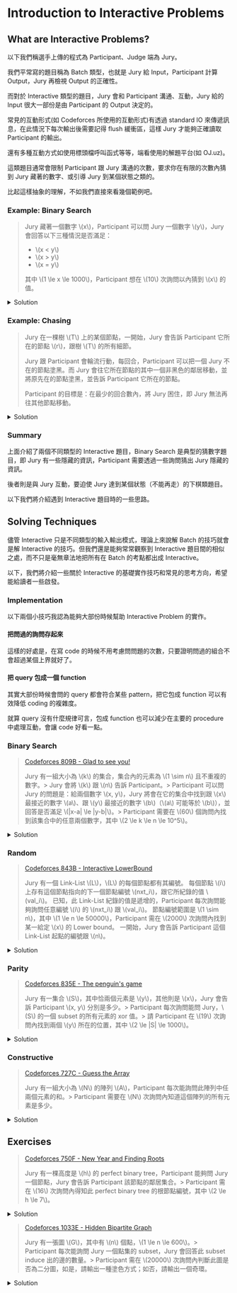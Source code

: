 # Introduction to Interactive Problems

## What are Interactive Problems?

以下我們稱選手上傳的程式為 Participant、Judge 端為 Jury。

我們平常寫的題目稱為 Batch 類型，也就是 Jury 給 Input，Participant 計算 Output，Jury 再檢視 Output 的正確性。

而對於 Interactive 類型的題目，Jury 會和 Participant 溝通、互動，Jury 給的 Input 很大一部份是由 Participant 的 Output 決定的。

常見的互動形式(如 Codeforces 所使用的互動形式)有透過 standard IO 來傳遞訊息，在此情況下每次輸出後需要記得 flush 緩衝區，這樣 Jury 才能夠正確讀取 Participant 的輸出。

還有多種互動方式如使用標頭檔呼叫函式等等，端看使用的解題平台(如 OJ.uz)。

這類題目通常會限制 Participant 跟 Jury 溝通的次數，要求你在有限的次數內猜到 Jury 藏著的數字、或引導 Jury 到某個狀態之類的。

比起這樣抽象的理解，不如我們直接來看幾個範例吧。

### Example: Binary Search

> Jury 藏著一個數字 \\(x\\)，Participant 可以問 Jury 一個數字 \\(y\\)，Jury 會回答以下三種情況是否滿足：
>
> - \\(x < y\\)
> - \\(x > y\\)
> - \\(x = y\\)
>
> 其中 \\(1 \le x \le 1000\\)，Participant 想在 \\(10\\) 次詢問以內猜到 \\(x\\) 的值。

<details><summary>Solution</summary>

同一般二分搜的分析，我們希望每次詢問將 \\(x\\) 的範圍縮的愈小愈好。

假設當前 \\(x\\) 可能在區間 \\([l, r]\\)，若我們詢問到的 \\(y \neq x\\)，那 \\(x\\) 可能在的區間會是 \\([l, y-1]\\) 或 \\( [y+1, r] \\)。

若我們考慮最差的情況，也就是 \\(x\\) 永遠落在有最多可能的區間，那不難知道 \\(y = \lfloor \dfrac{l+r}{2} \rfloor\\) 會是最佳的選擇，而我們每次詢問都能把 \\(x\\) 可能在的區間長度減少一半，於是我們最多會問 \\(\lceil lg1000\rceil = 10\\) 次。
</details>

### Example: Chasing

> Jury 在一棵樹 \\(T\\) 上的某個節點，一開始，Jury 會告訴 Participant 它所在的節點 \\(r\\)，跟樹 \\(T\\) 的所有細節。
>
> Jury 跟 Participant 會輪流行動，每回合，Participant 可以把一個 Jury 不在的節點塗黑。而 Jury 會往它所在節點的其中一個非黑色的鄰居移動，並將原先在的節點塗黑，並告訴 Participant 它所在的節點。
>
> Participant 的目標是：在最少的回合數內，將 Jury 困住，即 Jury 無法再往其他節點移動。

<details><summary>Solution</summary>

我們將 \\(T\\) 考慮為一棵以 \\(r\\) 為根的樹，則我們可以用 \\(f(i)\\) 代表 Jury 在 \\(i\\) 這個節點且 \\(i\\) 的父節點已經被塗黑時，Jury 最多能走幾步。

不難發現，\\(f(i)\\) 會是 \\(\{f(c) | c \in child_i\}\\) 這個集合中次大的 -- 令其為 \\(f(u)\\) -- 再加上 \\(1\\)。

因假設 \\(f(v)\\) 是該集合中最大的，對於 Participant 來說，若它塗黑的節點不在 \\(v\\) 的子樹中，那 Jury 自然會往接下來能有有最大步數的 \\(v\\) 走。而若塗黑的節點在 \\(v\\) 的子樹中卻不是 \\(v\\)，那 Jury 最差也能往 \\(u\\) 走。

所以 Participant 最佳的策略一定是將 \\(v\\) 塗黑，而我們能夠用計算出的 \\(f(i)\\) 與 Jury 互動，決定每回合該塗黑哪個節點。
</details>

### Summary

上面介紹了兩個不同類型的 Interactive 題目，Binary Search 是典型的猜數字題目，即 Jury 有一些隱藏的資訊，Participant 需要透過一些詢問猜出 Jury 隱藏的資訊。

後者則是與 Jury 互動，要迫使 Jury 達到某個狀態（不能再走）的下棋類題目。

以下我們將介紹遇到 Interactive 題目時的一些思路。

## Solving Techniques

儘管 Interactive 只是不同類型的輸入輸出模式，理論上來說解 Batch 的技巧就會是解 Interactive 的技巧。但我們還是能夠常常觀察到 Interactive 題目間的相似之處，而不只是毫無章法地把所有在 Batch 的考點都出成 Interactive。

以下，我們將介紹一些關於 Interactive 的基礎實作技巧和常見的思考方向，希望能給讀者一些啟發。

### Implementation

以下兩個小技巧我認為能夠大部份時候幫助 Interactive Problem 的實作。

#### 把問過的詢問存起來

這樣的好處是，在寫 code 的時候不用考慮問問題的次數，只要證明問過的組合不會超過某個上界就好了。

#### 把 query 包成一個 function

其實大部份時候會問的 query 都會符合某些 pattern，把它包成 function 可以有效降低 coding 的複雜度。

就算 query 沒有什麼規律可言，包成 function 也可以減少在主要的 procedure 中處理互動，會讓 code 好看一點。

### Binary Search

> [Codeforces 809B - Glad to see you!](https://codeforces.com/problemset/problem/809/B)
>
> Jury 有一組大小為 \\(k\\) 的集合，集合內的元素為 \\(1 \sim n\\) 且不重複的數字。> Jury 會將 \\(k\\) 跟 \\(n\\) 告訴 Participant。> Participant 可以問 Jury 的問題是：給兩個數字 \\(x, y\\)，Jury 將會在它的集合中找到跟 \\(x\\) 最接近的數字 \\(a\\)、跟 \\(y\\) 最接近的數字 \\(b\\)（\\(a\\) 可能等於 \\(b\\)），並回答是否滿足 \\(|x-a| \le |y-b|\\)。> Participant 需要在 \\(60\\) 個詢問內找到該集合中的任意兩個數字，其中 \\(2 \le k \le n \le 10^5\\)。

<details><summary>Solution</summary>

先考慮如何找到一個在集合中的元素，已知在區間 \\([l, r]\\) 中有至少一個元素，則我們可以詢問 \\(x = mid, y = mid+1\\)，其中 \\(mid = \lfloor \dfrac{l+r+1}{2} \rfloor \\)。如此一來，我們能知道 \\([l, mid]\\) 或 \\([mid+1, r]\\) 含有至少一個元素，如此一來遞迴下去，我們就能知道至少一個元素，令此元素為 \\(h\\)。

\\(h\\) 將區間 \\([1, n]\\) 分隔成了區間 \\([1, h-1]\\) 跟 \\([h+1, n]\\)，我們可以用一樣的方式遞迴找出各區間中的元素，但有可能此區間不包含任何元素，所以我們還需要用額外的一個詢問來確認找到的元素是否真的存在。

```cpp=
#include<bits/stdc++.h>
using namespace std;
typedef long long ll;

const ll N = 2e5 + 5;
const ll MOD = 1e9 + 7;
const ld pi = acos(-1);
const ll INF = (1LL<<60);

ll test(ll pos, ll flag = 0) {
    string ret;
    if (flag == 0) 
        cout << "1 " << pos-1 << " " << pos << "\n";
    else
        cout << "1 " << pos << " " << pos-1 << "\n";
    cin >> ret;
    return (flag ^ (ret == "NIE") ? 1 : 0);
}

ll isValid(ll pos, ll c) {
    string ret;
    cout << "1 " << pos << " " << c << "\n";
    cin >> ret;
    return (ret == "TAK");
}

ll get(ll l, ll r, ll flag = 0) { // [l, r)
    while (l < r-1) {
        ll mid = (l + r) >> 1;
        //cout << "Getting " << l << " " << r << " " << mid << "\n";
        if (!test(mid, flag))
            r = mid;
        else 
            l = mid;
    }
    return l;
}

void solve() {
    ll n, k;
    cin >> n >> k;
    ll a = get(1, n+1);
    ll b = get(1, a, 0), c = get(a+1, n+1, 1);
    if (b != a && isValid(b, a)) 
        cout << "2 " << a << " " << b << "\n";
    else
        cout << "2 " << a << " " << c << "\n";
}

int main () {
    solve();
    return 0;
}
```

以上的 code 中，唯一跟互動有關聯的 function 只有 test 跟 isValid 而已。

我令 test 回傳距離 pos 最近的數字是在左邊還是右邊，並用 flag 來控制如果左右兩邊一樣近的話要選誰。

而 isValid 是用在已經找到某個數字的情況下，確認任意數字是否存在集合內的 function。

get 這個函式則負責尋找在區間 \\([l, r)\\) 中任意一個存在集合中的數字。

</details>

### Random

> [Codeforces 843B - Interactive LowerBound](https://codeforces.com/problemset/problem/843/B)
> 
> Jury 有一個 Link-List \\(L\\)，\\(L\\) 的每個節點都有其編號。
> 每個節點 \\(i\\) 上存有這個節點指向的下一個節點編號 \\(nxt_i\\)，跟它所紀錄的值 \\(val_i\\)。
> 已知，此 Link-List 紀錄的值是遞增的，Participant 每次詢問能夠詢問任意編號 \\(i\\) 的 \\(nxt_i\\) 跟 \\(val_i\\)。
> 節點編號範圍是 \\(1 \sim n\\)，其中 \\(1 \le n \le 50000\\)，Participant 需在 \\(2000\\) 次詢問內找到某一給定 \\(x\\) 的 Lower bound。
> 一開始，Jury 會告訴 Participant 這個 Link-List 起點的編號跟 \\(n\\)。

<details><summary>Solution</summary>

我們可以先詢問開始節點和其他 999 個隨機節點，在其中選擇最大的小於或等於 \\(x\\) 的 \\(val_i\\)，並以此節點 \\(i\\) 作為起點順序遍歷 Link-List，直到第一個 \\(val\\) 大於或等於 \\(x\\) 的。那麼該節點就會是答案。

此方法找不到正確的 Lower bound 的機率可以估計為：在正確答案之前的 \\(1000\\) 個節點，沒有任何一個被選中為隨機選擇的 \\(999\\)個節點，約為 \\((1-\dfrac{999}{n})^{1000} \approx 1.7 \times 10^{-9} \\)。

```cpp=
#include<bits/stdc++.h>
using namespace std;
typedef long long ll;
typedef pair<ll, ll> pll;
#define pb push_back 
#define mp make_pair
#define fi first
#define se second
#define SZ(_a) (ll)(_a).size()

const ll N = 5e4 + 5;
const ll MOD = 1e9 + 7;
const ll K = 1500;

ll n, start, x, ans = -1;
vector<ll> lis;
ll val[N], nxt[N];

void solve() {
    srand(clock());
    cin >> n >> start >> x;
    for (ll i = 1;i <= n; ++i) {
        if (i == start) continue;
        lis.pb(i);
    }
    random_shuffle(all(lis));
    lis.pb(start);
    reverse(all(lis));
    memset(val, -1, sizeof(val));
    for (ll i = 0;i < min(SZ(lis), K); ++i) {
        ll y = lis[i];
        cout << "? " << lis[i] << "\n";
        cin >> val[y] >> nxt[y];
        if (val[y] <= x && (ans == -1 || x-val[ans] >= x-val[y])) {
            ans = y;
        }
    }
    if (val[start] >= x) {
        cout << "! " << val[start] << "\n";
        return ;
    }
    while (ans != -1 && val[ans] < x) {
        if (nxt[ans] == -1) {
            ans = -1;
            break;
        }
        ans = nxt[ans];
        if (val[ans] == -1) {
            cout << "? " << ans << "\n";
            cin >> val[ans] >> nxt[ans];
        }
    }
    if (ans != -1) ans = val[ans];
    cout << "! " << ans << "\n";
}

int main () {
    solve();
    return 0;
}
```

這題由於詢問很單純，於是我就不把詢問包成 function 了。

code 中的 K 代表我們隨機遍歷的節點數。

</details>

### Parity

> [Codeforces 835E - The penguin's game](https://codeforces.com/problemset/problem/835/E)
>
> Jury 有一集合 \\(S\\)，其中恰兩個元素是 \\(y\\)，其他則是 \\(x\\)，Jury 會告訴 Participant \\(x, y\\) 分別是多少。> Participant 每次詢問能問 Jury，\\(S\\) 的一個 subset 的所有元素的 xor 值。> 請 Participant 在 \\(19\\) 次詢問內找到兩個 \\(y\\) 所在的位置，其中 \\(2 \le |S| \le 1000\\)。

<details><summary>Solution</summary>

- \\(x, y\\) 分別是多少其實不重要，我們令 \\(x = 0, y = 1\\)。

考慮我們隨便問一個 subset，能從他的答案裡知道什麼：

- \\(0\\)：要麼兩個 \\(y\\) 都在此 subset，要麼兩個 \\(y\\) 都在此 subset 的 complement。
- \\(1\\)：恰一個 \\(y\\) 在此 subset，恰一個 \\(y\\) 在此 subset 的 complement。

已知若某個 subset 裡只有一個 \\(y\\)，則我們可以用二分搜的方式知道此 \\(y\\) 的位置。

所以我們好像該試著用詢問把兩個 \\(y\\) 先分開，也就是嘗試得到一個 \\(1\\) 的答覆。

又已知兩個 \\(y\\) 的位置至少有一個 bit 不同，則我們可以枚舉每個 bit，詢問此 bit 是 0 的 subset。

則我們能夠在 \\(10\\) 次內將此兩個 \\(y\\) 分開來，接著能再用 \\(2 \times 9\\) 的詢問次數在此兩個 subset 內二分搜出 \\(y\\) 的位置。

但這樣太多詢問了，回想我們枚舉 bit 時，回覆是 \\(0\\) 的詢問其實告訴了我們這兩個 \\(y\\) 的某個 bit 是相同的，所以我們知道這兩個 \\(y\\) 的位置 xor 的結果。我們就只要搜一個 subset，再 xor 得到另一個 \\(y\\) 的位置就好了。

```cpp=
#include<bits/stdc++.h>
using namespace std;
typedef long long ll;
typedef pair<ll, ll> pll;
typedef long double ld;
#define pb push_back 
#define mp make_pair
#define fi first
#define se second
#define lwb lower_bound
#define SZ(_a) (ll)(_a).size()
#define SQ(_a) ((_a)*(_a))
#define all(_a) (_a).begin(), (_a).end()

const ll N = 2e5 + 5;
const ll MOD = 1e9 + 7;
const ll INF = (1LL<<60);

ll n, x, y;

ll ask(vector<ll>& rset) {
    if (SZ(rset) == 0) return 0;
    cout << "? " << SZ(rset) << " ";
    for (ll i = 0;i < SZ(rset); ++i) cout << rset[i]+1 << " \n"[i==SZ(rset)-1];
    ll ret = 0;
    cin >> ret;
    return (ret == (x^y) || ret == y);
}

void solve() {
    ll m = 0, l = 0, ans = 0, diff = 0;
    cin >> n >> x >> y;
    for (ll level = 0; (1<<level) < n; ++level) {
        vector<ll> rset;
        for (ll i = 0;i < n; ++i) if ((i>>level)&1) rset.pb(i);
        diff |= (ask(rset) << level);
        if ((diff>>level)&1) l = level;
        m = level;
    }
    for (ll level = m; level >= 0; --level) {
        vector<ll> rset;
        if (level > l) {
            for (ll i = 0;i < n; ++i) if (((i>>level)&1) && ((i>>l)&1)) rset.pb(i);
            if (ask(rset)) {
                ans |= (1<<level);
            }
        } else if (level < l) {
            for (ll i = 0;i < n; ++i) if ((i>>(level+1)) == (ans>>(level+1)) && ((i>>level)&1)) rset.pb(i); 
            if (ask(rset)) {
                ans |= (1<<level);
            }
        } else {
            ans |= (1<<level);
        }
    }
    ll a = ans+1, b = (ans^diff)+1;
    if (a > b) swap(a, b);
    cout << "! " << a << " " << b << "\n";
}

int main () {
    solve();
    return 0;
}
```

ask 這個函式會吃一個 vector 並詢問 Jury 這個 vector 中所有 element 的 xor 值。

</details>

### Constructive

> [Codeforces 727C - Guess the Array](https://codeforces.com/problemset/problem/727/C)
>
> Jury 有一組大小為 \\(N\\) 的陣列 \\(A\\)，Participant 每次能詢問此陣列中任兩個元素的和。> Participant 需要在 \\(N\\) 次詢問內知道這個陣列的所有元素是多少。

<details><summary>Solution</summary>

不難觀察到，把詢問想像成在一張 \\(N\\) 個點的圖上加入一條邊 \\(i, j\\)，則對於連通的節點而言，只要知道其中一個節點的值，我們就能推出另一個節點的值。

而要知道任一個節點的值，我們也可以構造出一個奇環，並透過解方程式的方式得知此奇環上的所有值。

於是我們的構造方式如下，將所有點 \\(2 \sim N\\) 都跟 \\(1\\) 建一條邊，並且建一條邊 \\(2, 3\\)，就能推出整個陣列。

```cpp=
#include<bits/stdc++.h>
using namespace std;
typedef long long ll;
typedef pair<ll, ll> pll;
#define pb push_back 
#define SZ(_a) (ll)(_a).size()

const ll N = 2e5 + 5;
const ll MOD = 1e9 + 7;
const ll INF = (1LL<<60);

ll get(ll a, ll b) { // a, b are 0-indexed
    cout << "? " << a+1 << " " << b+1 << "\n";
    ll ret;
    cin >> ret;
    return ret;
}

void solve() {
    ll n;
    cin >> n;
    vector<ll> ans(n), u(n);
    if ((n&1)) {
        ll sum = 0, os = 0;
        for (ll i = 0;i < n; ++i) {
            u[i] = get(i, (i+1)%n);
            sum += u[i];
            if (i&1) os += u[i];
        }
        sum >>= 1;
        ans[0] = sum - os;
        for (ll i = 0;i < n-1; ++i) ans[i+1] = u[i]-ans[i];
    } else {
        ll sum = 0, os = 0;
        for (ll i = 0;i < n; i += 2) {
            u[i] = get(i, (i+1)%n);
            sum += u[i];
        }
        for (ll i = 1;i < n-1; i += 2) {
            u[i] = get(i, (i+1)%n);
            os += u[i];
        }
        u[n-1] = sum - os;
        ans[0] = (get(0, n-2)-u[n-2]+u[n-1])/2;
        for (ll i = 0;i < n-1; ++i) ans[i+1] = u[i]-ans[i];
    }
    cout << "! " << ans << "\n";
}

int main () {
    solve();
    return 0;
}
```

</details>

## Exercises

> [Codeforces 750F - New Year and Finding Roots](https://codeforces.com/problemset/problem/750/F)
>
> Jury 有一棵高度是 \\(h\\) 的 perfect binary tree，Participant 能夠問 Jury 一個節點，Jury 會告訴 Participant 該節點的鄰居集合。> Participant 需在 \\(16\\) 次詢問內得知此 perfect binary tree 的根節點編號，其中 \\(2 \le h \le 7\\)。

<details><summary>Solution</summary>

隨便從一個點出發，我們知道沿著此點的各個鄰居往外走的最長路徑中，必定是往此點的父親走的路徑會長過兩個往此點子節點走的路徑。

所以我們可以隨便挑此點的兩個鄰居，看往外走的最長路徑長度，就能知道此點的哪個鄰居是父親。

這樣我們用了 \\(2h\\) 次詢問，知道了此點的父親，和此點的高度。

接著，對於已經知道其中一個子節點的點 \\(x\\)，我們也能用類似的方法在 \\(h\\) 此詢問內知道此點的父親是誰。

於是我們使用這樣的方式從開始節點一路往上走，直到我們知道高度已經超過 \\(5\\)，因為此時高度太高，用原本的方法會超過詢問限制，就改用 BFS 找到根。

</details>

> [Codeforces 1033E - Hidden Bipartite Graph](https://codeforces.com/problemset/problem/1033/E)
>
> Jury 有一張圖 \\(G\\)，其中有 \\(n\\) 個點，\\(1 \le n \le 600\\)。> Participant 每次能詢問 Jury 一個點集的 subset，Jury 會回答此 subset induce 出的邊的數量。> Participant 需在 \\(20000\\) 次詢問內判斷此圖是否為二分圖，如是，請輸出一種塗色方式；如否，請輸出一個奇環。

<details><summary>Solution</summary>

令 \\(Q(S)\\) 為 Jury 對 \\(S\\) 這個點集的回覆。

則任兩個 disjoint 的點集 \\(A\\),\\(B\\)，其中一端點在 \\(A\\)，另一端點在 \\(B\\) 的邊數為：\\(F(A, B) = Q(A \cup B) - Q(A) - Q(B)\\)。

若我們想找出任意，一端點在 \\(A\\)，另一端點在 \\(B\\) 的邊，我們可以用 \\(F\\) 這個 function，不斷將 \\(B\\) 跟 \\(A\\) 切半直到兩個集合的大小變為 \\(1\\)，就能找出此任意邊。

有了 \\(F\\) 這個 function，我們能夠每次詢問尚未與當前連通塊連通的點與當前連通塊的任意邊，蓋出 \\(G\\) 的 spanning forest，如此一來，就能點著色，再用一次詢問判斷是否為二分圖。找奇環也不難辦到。

</details>
